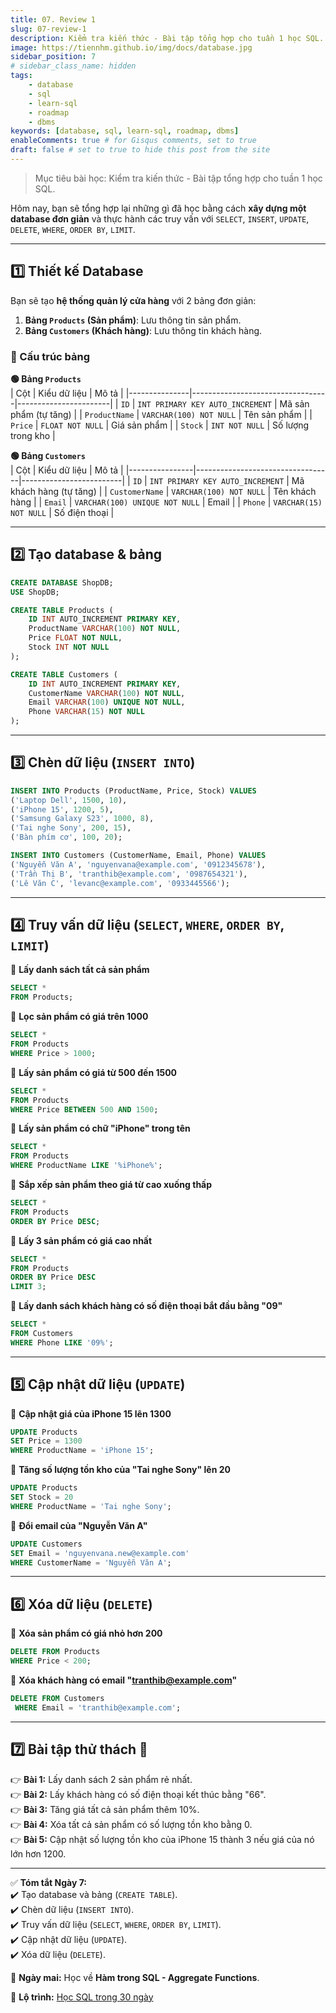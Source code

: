 ```yaml
---
title: 07. Review 1
slug: 07-review-1
description: Kiểm tra kiến thức - Bài tập tổng hợp cho tuần 1 học SQL.
image: https://tiennhm.github.io/img/docs/database.jpg
sidebar_position: 7
# sidebar_class_name: hidden
tags:
    - database
    - sql
    - learn-sql
    - roadmap
    - dbms
keywords: [database, sql, learn-sql, roadmap, dbms]
enableComments: true # for Gisqus comments, set to true
draft: false # set to true to hide this post from the site
---
```


> Mục tiêu bài học: Kiểm tra kiến thức - Bài tập tổng hợp cho tuần 1 học SQL.

Hôm nay, bạn sẽ tổng hợp lại những gì đã học bằng cách **xây dựng một database đơn giản** và thực hành các truy vấn với `SELECT`, `INSERT`, `UPDATE`, `DELETE`, `WHERE`, `ORDER BY`, `LIMIT`.  

---

## **1️⃣ Thiết kế Database**  

Bạn sẽ tạo **hệ thống quản lý cửa hàng** với 2 bảng đơn giản:  

1. **Bảng `Products` (Sản phẩm)**: Lưu thông tin sản phẩm.  
2. **Bảng `Customers` (Khách hàng)**: Lưu thông tin khách hàng.  

### **📌 Cấu trúc bảng**  

**🟢 Bảng `Products`**  
| Cột           | Kiểu dữ liệu                     | Mô tả                 |
|---------------|----------------------------------|-----------------------|
| `ID`          | `INT PRIMARY KEY AUTO_INCREMENT` | Mã sản phẩm (tự tăng) |
| `ProductName` | `VARCHAR(100) NOT NULL`          | Tên sản phẩm          |
| `Price`       | `FLOAT NOT NULL`                 | Giá sản phẩm          |
| `Stock`       | `INT NOT NULL`                   | Số lượng trong kho    |

**🟢 Bảng `Customers`**  
| Cột            | Kiểu dữ liệu                     | Mô tả                   |
|----------------|----------------------------------|-------------------------|
| `ID`           | `INT PRIMARY KEY AUTO_INCREMENT` | Mã khách hàng (tự tăng) |
| `CustomerName` | `VARCHAR(100) NOT NULL`          | Tên khách hàng          |
| `Email`        | `VARCHAR(100) UNIQUE NOT NULL`   | Email                   |
| `Phone`        | `VARCHAR(15) NOT NULL`           | Số điện thoại           |

---

## **2️⃣ Tạo database & bảng**  

```sql
CREATE DATABASE ShopDB;
USE ShopDB;

CREATE TABLE Products (
    ID INT AUTO_INCREMENT PRIMARY KEY,
    ProductName VARCHAR(100) NOT NULL,
    Price FLOAT NOT NULL,
    Stock INT NOT NULL
);

CREATE TABLE Customers (
    ID INT AUTO_INCREMENT PRIMARY KEY,
    CustomerName VARCHAR(100) NOT NULL,
    Email VARCHAR(100) UNIQUE NOT NULL,
    Phone VARCHAR(15) NOT NULL
);
```

---

## **3️⃣ Chèn dữ liệu (`INSERT INTO`)**  

```sql
INSERT INTO Products (ProductName, Price, Stock) VALUES
('Laptop Dell', 1500, 10),
('iPhone 15', 1200, 5),
('Samsung Galaxy S23', 1000, 8),
('Tai nghe Sony', 200, 15),
('Bàn phím cơ', 100, 20);

INSERT INTO Customers (CustomerName, Email, Phone) VALUES
('Nguyễn Văn A', 'nguyenvana@example.com', '0912345678'),
('Trần Thị B', 'tranthib@example.com', '0987654321'),
('Lê Văn C', 'levanc@example.com', '0933445566');
```

---

## **4️⃣ Truy vấn dữ liệu (`SELECT`, `WHERE`, `ORDER BY`, `LIMIT`)**  

📌 **Lấy danh sách tất cả sản phẩm**  
```sql
SELECT * 
FROM Products;
```

📌 **Lọc sản phẩm có giá trên 1000**  
```sql
SELECT * 
FROM Products 
WHERE Price > 1000;
```

📌 **Lấy sản phẩm có giá từ 500 đến 1500**  
```sql
SELECT * 
FROM Products 
WHERE Price BETWEEN 500 AND 1500;
```

📌 **Lấy sản phẩm có chữ "iPhone" trong tên**  
```sql
SELECT * 
FROM Products 
WHERE ProductName LIKE '%iPhone%';
```

📌 **Sắp xếp sản phẩm theo giá từ cao xuống thấp**  
```sql
SELECT * 
FROM Products 
ORDER BY Price DESC;
```

📌 **Lấy 3 sản phẩm có giá cao nhất**  
```sql
SELECT * 
FROM Products 
ORDER BY Price DESC 
LIMIT 3;
```

📌 **Lấy danh sách khách hàng có số điện thoại bắt đầu bằng "09"**  
```sql
SELECT * 
FROM Customers 
WHERE Phone LIKE '09%';
```

---

## **5️⃣ Cập nhật dữ liệu (`UPDATE`)**  

📌 **Cập nhật giá của iPhone 15 lên 1300**  
```sql
UPDATE Products 
SET Price = 1300 
WHERE ProductName = 'iPhone 15';
```

📌 **Tăng số lượng tồn kho của "Tai nghe Sony" lên 20**  
```sql
UPDATE Products 
SET Stock = 20 
WHERE ProductName = 'Tai nghe Sony';
```

📌 **Đổi email của "Nguyễn Văn A"**  
```sql
UPDATE Customers 
SET Email = 'nguyenvana.new@example.com' 
WHERE CustomerName = 'Nguyễn Văn A';
```

---

## **6️⃣ Xóa dữ liệu (`DELETE`)**  

📌 **Xóa sản phẩm có giá nhỏ hơn 200**  
```sql
DELETE FROM Products 
WHERE Price < 200;
```

📌 **Xóa khách hàng có email "tranthib@example.com"**  
```sql
DELETE FROM Customers
 WHERE Email = 'tranthib@example.com';
```

---

## **7️⃣ Bài tập thử thách 🚀**
👉 **Bài 1:** Lấy danh sách 2 sản phẩm rẻ nhất.  
👉 **Bài 2:** Lấy khách hàng có số điện thoại kết thúc bằng "66".  
👉 **Bài 3:** Tăng giá tất cả sản phẩm thêm 10%.  
👉 **Bài 4:** Xóa tất cả sản phẩm có số lượng tồn kho bằng 0.  
👉 **Bài 5:** Cập nhật số lượng tồn kho của iPhone 15 thành 3 nếu giá của nó lớn hơn 1200.  

---

✅ **Tóm tắt Ngày 7:**  
✔️ Tạo database và bảng (`CREATE TABLE`).  
✔️ Chèn dữ liệu (`INSERT INTO`).  
✔️ Truy vấn dữ liệu (`SELECT`, `WHERE`, `ORDER BY`, `LIMIT`).  
✔️ Cập nhật dữ liệu (`UPDATE`).  
✔️ Xóa dữ liệu (`DELETE`).  

🚀 **Ngày mai:** Học về **Hàm trong SQL - Aggregate Functions**.

📌 **Lộ trình:** [Học SQL trong 30 ngày](00.%2030-Day%20SQL%20Learning%20Roadmap.md)